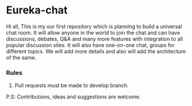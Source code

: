 # Eureka-chat

Hi all,
       This is my our first repository which is planning to build a universal chat room. It will allow anyone in the world to join the chat and can have discussions, debates, Q&A and many more features with integration to all popular discussion sites. It will also have one-on-one chat, groups for different topics. We will add more details and also will add the architecture of the same.
       

### Rules
1. Pull requests must be made to develop branch.

P.S: Contributions, ideas and suggestions are welcome.
